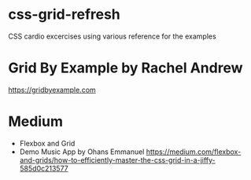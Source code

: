 # css-grid-refresh
CSS cardio excercises using various reference for the examples

# Grid By Example by Rachel Andrew
https://gridbyexample.com

# Medium 
* Flexbox and Grid 
* Demo Music App by Ohans Emmanuel
https://medium.com/flexbox-and-grids/how-to-efficiently-master-the-css-grid-in-a-jiffy-585d0c213577
